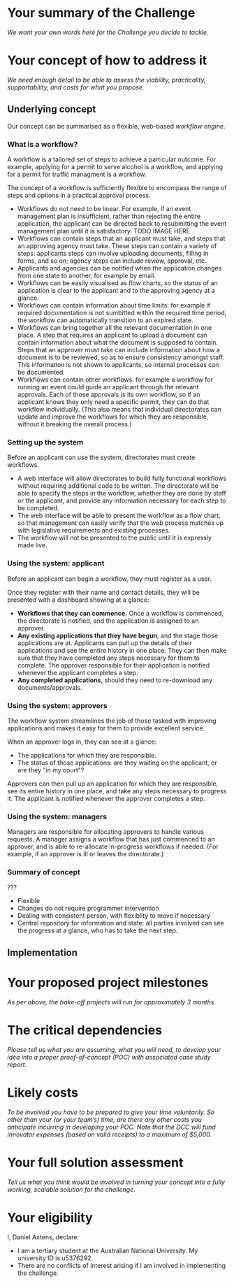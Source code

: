 Your summary of the Challenge
=============================

*We want your own words here for the Challenge you decide to tackle.*

Your concept of how to address it
================================

*We need enough detail to be able to assess the viability, practicality, supportability, and costs for what you propose.*

Underlying concept
-------------------------

Our concept can be summarised as a flexible, web-based *workflow engine*. 

### What is a workflow?

A workflow is a tailored set of steps to achieve a particular outcome. For example, applying for a permit to serve alcohol is a workflow, and applying for a permit for traffic managment is a workflow.

The concept of a workflow is sufficiently flexible to encompass the range of steps and options in a practical approval process.
 * Workflows do not need to be linear. For example, if an event management plan is insufficient, rather than rejecting the entire application, the applicant can be directed back to resubmitting the event management plan until it is satisfactory.
 TODO IMAGE HERE
 * Workflows can contain steps that an applicant must take, and steps that an approving agency must take. These steps can contain a variety of steps: applicants steps can involve uploading documents, filling in forms, and so on; agency steps can include review, approval, etc.
 * Applicants and agencies can be notified when the application changes from one state to another, for example by email.
 * Workflows can be easily visualised as flow charts, so the status of an application is clear to the applicant and to the approving agency at a glance.
 * Workflows can contain information about time limits: for example if required documentation is not sumbitted within the required time period, the workflow can automatically transition to an expired state.
 * Workflows can bring together all the relevant documentation in one place. A step that requires an applicant to upload a document can contain information about what the document is supposed to contain. Steps that an approver must take can include information about how a document is to be reviewed, so as to ensure consistency amongst staff. This information is not shown to applicants, so internal processes can be documented.
 * Workflows can contain other workflows: for example a workflow for running an event could guide an applicant through the relevant approvals. Each of those approvals is its own workflow, so if an applicant knows they only need a specific permit, they can do that workflow individually. (This also means that individual directorates can update and improve the workflows for which they are responsible, without it breaking the overall process.)

### Setting up the system

Before an applicant can use the system, directorates must create workflows.
 * A web interface will allow directorates to build fully functional workflows without requiring additional code to be written. The directorate will be able to specify the steps in the workflow, whether they are done by staff or the applicant, and provide any information necessary for each step to be completed.
 * The web interface will be able to present the workflow as a flow chart, so that management can easily verify that the web process matches up with legislative requirements and existing processes.
 * The workflow will not be presented to the public until it is expressly made live.

### Using the system: applicant

Before an applicant can begin a workflow, they must register as a user. 

Once they register with their name and contact details, they will be presented with a dashboard showing at a glance:
 * **Workflows that they can commence.** Once a workflow is commenced, the directorate is notified, and the application is assigned to an approver.
 * **Any existing applications that they have begun**, and the stage those applications are at. Applicants can pull up the details of their applications and see the entire history in one place. They can then make sure that they have completed any steps necessary for them to complete. The approver responsible for their application is notified whenever the applicant completes a step.
 * **Any completed applications**, should they need to re-download any documents/approvals.


### Using the system: approvers

The workflow system streamlines the job of those tasked with improving applications and makes it easy for them to provide excellent service.

When an approver logs in, they can see at a glance:
 * The applications for which they are responsible.
 * The status of those applications: are they waiting on the applicant, or are they "in my court"?

Approvers can then pull up an application for which they are responsible, see its entire history in one place, and take any steps necessary to progress it. The applicant is notified whenever the approver completes a step.

### Using the system: managers


Managers are responsible for allocating approvers to handle various requests. A manager assigns a workflow that has just commenced to an approver, and is able to re-allocate in-progress workflows if needed. (For example, if an approver is ill or leaves the directorate.)

### Summary of concept

???
 * Flexible
 * Changes do not require programmer intervention
 * Dealing with consistent person, with flexiblity to move if necessary
 * Central repository for information and state: all parties involved can see the progress at a glance, who has to take the next step.


Implementation
--------------------



Your proposed project milestones
================================

*As per above, the bake-off projects will run for approximately 3 months.*

The critical dependencies
=========================

*Please tell us what you are assuming, what you will need, to develop your idea into a proper proof-of-concept (POC) with associated case study report.*

Likely costs
============

*To be involved you have to be prepared to give your time voluntarily. So other than your (or your team’s) time, are there any other costs you anticipate incurring in developing your POC. Note that the DCC will fund innovator expenses (based on valid receipts) to a maximum of $5,000.*

Your full solution assessment
=============================

*Tell us what you think would be involved in turning your concept into a fully working, scalable solution for the challenge.*

Your eligibility
================

I, Daniel Axtens, declare:
 * I am a tertiary student at the Australian National University. My university ID is u5376292.
 * There are no conflicts of interest arising if I am involved in implementing the challenge.
